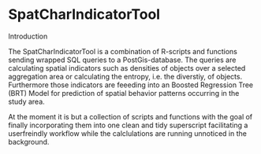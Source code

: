 # SpatCharIndicatorTool

Introduction

The SpatCharIndicatorTool is a combination of R-scripts and functions sending wrapped SQL queries to a PostGis-database. The queries are calculating spatial indicators such as densities of objects over a selected aggregation area or calculating the entropy, i.e. the diverstiy, of objects. Furthermore those indicators are feeeding into an Boosted Regression Tree (BRT) Model for prediction of spatial behavior patterns occurring in the study area.

At the moment it is but a collection of scripts and functions with the goal of finally incorporating them into one clean and tidy superscript facilitating a userfreindly workflow while the calclulations are running unnoticed in the background.
